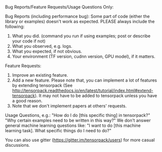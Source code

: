 Bug Reports/Feature Requests/Usage Questions Only:

Bug Reports (including performance bug):
Some part of code (either the library or examples) doesn't work as expected.
PLEASE always include the following:
1. What you did. (command you run if using examples; post or describe your code if not)
2. What you observed, e.g. logs.
3. What you expected, if not obvious.
4. Your environment (TF version, cudnn version, GPU model), if it matters.

Feature Requests:
1. Improve an existing feature.
2. Add a new feature. Please note that, you can implement a lot of features by extending tensorpack
	(See http://tensorpack.readthedocs.io/en/latest/tutorial/index.html#extend-tensorpack).
	It may not have to be added to tensorpack unless you have a good reason.
3. Note that we don't implement papers at others' requests.

Usage Questions, e.g.:
"How do I do [this specific thing] in tensorpack?"
"Why certain examples need to be written in this way?"
We don't answer general machine learning questions like:
"I want to do [this machine learning task]. What specific things do I need to do?"

You can also use gitter (https://gitter.im/tensorpack/users) for more casual discussions.
